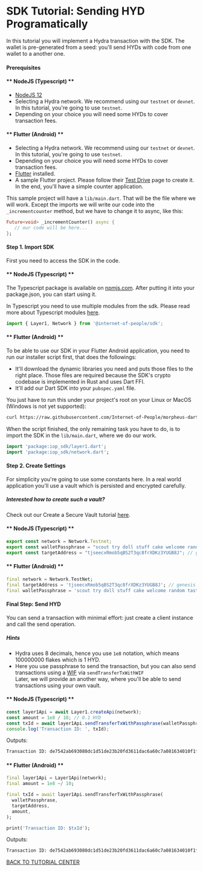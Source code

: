 # SDK Tutorial: Sending HYD Programatically

In this tutorial you will implement a Hydra transaction with the SDK. The wallet is pre-generated from a seed: you'll send HYDs with code from one wallet to a another one.

#### Prerequisites

<!-- tabs:start -->

#### ** NodeJS (Typescript) **

- [NodeJS 12](https://nodejs.org/en/)
- Selecting a Hydra network. We recommend using our `testnet` or `devnet`. In this tutorial, you're going to use `testnet`.
- Depending on your choice you will need some HYDs to cover transaction fees.

#### ** Flutter (Android) **

- Selecting a Hydra network. We recommend using our `testnet` or `devnet`. In this tutorial, you're going to use `testnet`.
- Depending on your choice you will need some HYDs to cover transaction fees.
- [Flutter](https://flutter.dev/docs/get-started/install) installed.
- A sample Flutter project. Please follow their [Test Drive](https://flutter.dev/docs/get-started/test-drive) page to create it. In the end, you'll have a simple counter application.

This sample project will have a `lib/main.dart`.
That will be the file where we will work. Except the imports we will write our code into the `_incrementcounter` method, but we have to change it to async, like this:

```dart
Future<void> _incrementCounter() async {
   // our code will be here...
};
```

<!-- tabs:end -->

#### Step 1. Import SDK

First you need to access the SDK in the code.

<!-- tabs:start -->

#### ** NodeJS (Typescript) **

The Typescript package is available on [npmjs.com](https://www.npmjs.com/package/@internet-of-people/sdk). After putting it into your package.json, you can start using it.

In Typescript you need to use multiple modules from the sdk. Please read more about Typescript modules [here](https://github.com/Internet-of-People/morpheus-ts/tree/master/packages/sdk#Modules).

```typescript
import { Layer1, Network } from '@internet-of-people/sdk';
```

#### ** Flutter (Android) **

To be able to use our SDK in your Flutter Android application, you need to run our installer script first, that does the followings:

- It'll download the dynamic libraries you need and puts those files to the right place. Those files are required because the SDK's crypto codebase is implemented in Rust and uses Dart FFI.
- It'll add our Dart SDK into your `pubspec.yaml` file.

You just have to run this under your project's root on your Linux or MacOS (Windows is not yet supported):
```bash
curl https://raw.githubusercontent.com/Internet-of-People/morpheus-dart/master/tool/init-flutter-android.sh | sh
```

When the script finished, the only remaining task you have to do, is to import the SDK in the `lib/main.dart`, where we do our work.

```dart
import 'package:iop_sdk/layer1.dart';
import 'package:iop_sdk/network.dart';
```

<!-- tabs:end -->

#### Step 2. Create Settings

<div class="row no-gutters">
    <div class="col-6 pr-3">
        For simplicity you're going to use some constants here. In a real world application you'll use a vault which is persisted and encrypted carefully.
    </div>
    <div class="col-6">
        <div class="alert alert-info">
            <h5><strong>Interested how to create such a vault?</strong></h5>
            Check out our Create a Secure Vault tutorial <a href="/#/sdk/tutorial_create_vault">here</a>.
        </div>
    </div>
</div>

 <!-- tabs:start -->

#### ** NodeJS (Typescript) **

```typescript
export const network = Network.Testnet;
export const walletPassphrase = "scout try doll stuff cake welcome random taste load town clerk ostrich";
export const targetAddress = "tjseecxRmob5qBS2T3qc8frXDKz3YUGB8J"; // genesis
```

#### ** Flutter (Android) **

```dart
final network = Network.TestNet;
final targetAddress = 'tjseecxRmob5qBS2T3qc8frXDKz3YUGB8J'; // genesis
final walletPassphrase = 'scout try doll stuff cake welcome random taste load town clerk ostrich';
```

<!-- tabs:end -->

#### Final Step: Send HYD

<div class="row no-gutters">
    <div class="col-6 pr-3">
        You can send a transaction with minimal effort: just create a client instance and call the send operation.
    </div>
    <div class="col-6">
        <div class="alert alert-info pb-0 mb-0">
            <h5>Hints</h5>
            <ul>
                <li>Hydra uses 8 decimals, hence you use <code>1e8</code> notation, which means 100000000 flakes which is 1 HYD.</li>
                <li>Here you use passphrase to send the transaction, but you can also send transactions using a <a href="https://en.bitcoin.it/wiki/Wallet_import_format#:~:text=Wallet%20Import%20Format%20(WIF%2C%20also,gobittest.appspot.com%2FPrivateKey" target="_blank">WIF</a> via <code>sendTransferTxWithWIF</code><br>Later, we will provide an another way, where you'll be able to send transactions using your own vault.</li>
            </ul>
        </div>
    </div>
</div>

<!-- tabs:start -->

#### ** NodeJS (Typescript) **

```typescript
const layer1Api = await Layer1.createApi(network);
const amount = 1e8 / 10; // 0.1 HYD
const txId = await layer1Api.sendTransferTxWithPassphrase(walletPassphrase, targetAddress, BigInt(amount)); 
console.log('Transaction ID: ', txId);
```

Outputs:
```bash
Transaction ID: de7542ab693080dc1d51de23b20fd3611dac6a60c7a081634010f1f4aa413547
```

#### ** Flutter (Android) **

```dart
final layer1Api = Layer1Api(network);
final amount = 1e8 ~/ 10;

final txId = await layer1Api.sendTransferTxWithPassphrase(
  walletPassphrase,
  targetAddress,
  amount,
);

print('Transaction ID: $txId');
```

Outputs:
```bash
Transaction ID: de7542ab693080dc1d51de23b20fd3611dac6a60c7a081634010f1f4aa413547
```

<!-- tabs:end -->

<a href="/#/sdk/dac?id=tutorial-center" class="btn btn-sm btn-primary mt-5">BACK TO TUTORIAL CENTER</a>